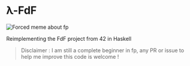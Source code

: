 # λ-FdF

![Forced meme about fp](https://i.imgflip.com/2vl64i.jpg)

Reimplementing the FdF project from 42 in Haskell
> Disclaimer : I am still a complete beginner in fp, any PR or issue to help me improve this code is welcome !

